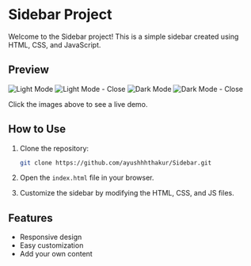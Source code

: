 # Sidebar Project

Welcome to the Sidebar project! This is a simple sidebar created using HTML, CSS, and JavaScript.

## Preview

![Light Mode](light.png)
![Light Mode - Close](light-close.png)
![Dark Mode](dark.png)
![Dark Mode - Close](dark-close.png)

Click the images above to see a live demo.

## How to Use

1. Clone the repository:

    ```bash
    git clone https://github.com/ayushhhthakur/Sidebar.git
    ```

2. Open the `index.html` file in your browser.

3. Customize the sidebar by modifying the HTML, CSS, and JS files.

## Features

- Responsive design
- Easy customization
- Add your own content
